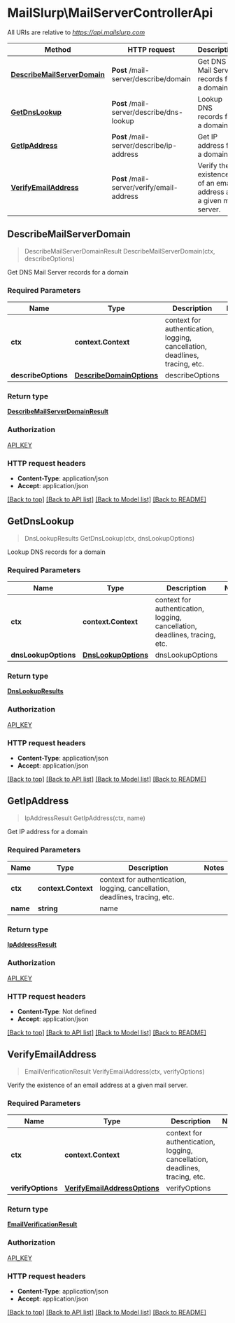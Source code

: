 # MailSlurp\MailServerControllerApi

All URIs are relative to *https://api.mailslurp.com*

Method | HTTP request | Description
------------- | ------------- | -------------
[**DescribeMailServerDomain**](MailServerControllerApi.md#DescribeMailServerDomain) | **Post** /mail-server/describe/domain | Get DNS Mail Server records for a domain
[**GetDnsLookup**](MailServerControllerApi.md#GetDnsLookup) | **Post** /mail-server/describe/dns-lookup | Lookup DNS records for a domain
[**GetIpAddress**](MailServerControllerApi.md#GetIpAddress) | **Post** /mail-server/describe/ip-address | Get IP address for a domain
[**VerifyEmailAddress**](MailServerControllerApi.md#VerifyEmailAddress) | **Post** /mail-server/verify/email-address | Verify the existence of an email address at a given mail server.



## DescribeMailServerDomain

> DescribeMailServerDomainResult DescribeMailServerDomain(ctx, describeOptions)

Get DNS Mail Server records for a domain

### Required Parameters


Name | Type | Description  | Notes
------------- | ------------- | ------------- | -------------
**ctx** | **context.Context** | context for authentication, logging, cancellation, deadlines, tracing, etc.
**describeOptions** | [**DescribeDomainOptions**](DescribeDomainOptions.md)| describeOptions | 

### Return type

[**DescribeMailServerDomainResult**](DescribeMailServerDomainResult.md)

### Authorization

[API_KEY](../README.md#API_KEY)

### HTTP request headers

- **Content-Type**: application/json
- **Accept**: application/json

[[Back to top]](#) [[Back to API list]](../README.md#documentation-for-api-endpoints)
[[Back to Model list]](../README.md#documentation-for-models)
[[Back to README]](../README.md)


## GetDnsLookup

> DnsLookupResults GetDnsLookup(ctx, dnsLookupOptions)

Lookup DNS records for a domain

### Required Parameters


Name | Type | Description  | Notes
------------- | ------------- | ------------- | -------------
**ctx** | **context.Context** | context for authentication, logging, cancellation, deadlines, tracing, etc.
**dnsLookupOptions** | [**DnsLookupOptions**](DnsLookupOptions.md)| dnsLookupOptions | 

### Return type

[**DnsLookupResults**](DNSLookupResults.md)

### Authorization

[API_KEY](../README.md#API_KEY)

### HTTP request headers

- **Content-Type**: application/json
- **Accept**: application/json

[[Back to top]](#) [[Back to API list]](../README.md#documentation-for-api-endpoints)
[[Back to Model list]](../README.md#documentation-for-models)
[[Back to README]](../README.md)


## GetIpAddress

> IpAddressResult GetIpAddress(ctx, name)

Get IP address for a domain

### Required Parameters


Name | Type | Description  | Notes
------------- | ------------- | ------------- | -------------
**ctx** | **context.Context** | context for authentication, logging, cancellation, deadlines, tracing, etc.
**name** | **string**| name | 

### Return type

[**IpAddressResult**](IPAddressResult.md)

### Authorization

[API_KEY](../README.md#API_KEY)

### HTTP request headers

- **Content-Type**: Not defined
- **Accept**: application/json

[[Back to top]](#) [[Back to API list]](../README.md#documentation-for-api-endpoints)
[[Back to Model list]](../README.md#documentation-for-models)
[[Back to README]](../README.md)


## VerifyEmailAddress

> EmailVerificationResult VerifyEmailAddress(ctx, verifyOptions)

Verify the existence of an email address at a given mail server.

### Required Parameters


Name | Type | Description  | Notes
------------- | ------------- | ------------- | -------------
**ctx** | **context.Context** | context for authentication, logging, cancellation, deadlines, tracing, etc.
**verifyOptions** | [**VerifyEmailAddressOptions**](VerifyEmailAddressOptions.md)| verifyOptions | 

### Return type

[**EmailVerificationResult**](EmailVerificationResult.md)

### Authorization

[API_KEY](../README.md#API_KEY)

### HTTP request headers

- **Content-Type**: application/json
- **Accept**: application/json

[[Back to top]](#) [[Back to API list]](../README.md#documentation-for-api-endpoints)
[[Back to Model list]](../README.md#documentation-for-models)
[[Back to README]](../README.md)

